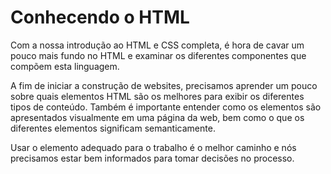 # Conhecendo o HTML

Com a nossa introdução ao HTML e CSS completa, é hora de cavar um pouco mais fundo no HTML e examinar os diferentes componentes que compõem esta linguagem.

A fim de iniciar a construção de websites, precisamos aprender um pouco sobre quais elementos HTML são os melhores para exibir os diferentes tipos de conteúdo. Também é importante entender como os elementos são apresentados visualmente em uma página da web, bem como o que os diferentes elementos significam semanticamente.

Usar o elemento adequado para o trabalho é o melhor caminho e nós precisamos estar bem informados para tomar decisões no processo.

